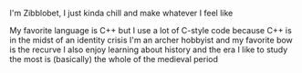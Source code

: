 I'm Zibblobet, I just kinda chill and make whatever I feel like

My favorite language is C++ but I use a lot of C-style code because C++ is in the midst of an identity crisis
I'm an archer hobbyist and my favorite bow is the recurve
I also enjoy learning about history and the era I like to study the most is (basically) the whole of the medieval period
